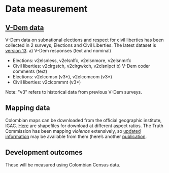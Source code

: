 
# Data measurement

## [V-Dem data](Vdem_v13/)
V-Dem data on subnational elections and respect for civil liberties has been collected in 2 surveys, Elections and Civil Liberties. The latest dataset is [version 13](Vdem_v13/). 
a) V-Dem responses (text and nominal)
- Elections: v2elsnless, v2elsnlfc, v2elsnmore, v2elsnmrfc
- Civil liberties: v2clrgstch, v2clrgwkch, v2clsnlpct
b) V-Dem coder comments (text)
- Elections: v2elcomsn (v3*), v2elcomcom (v3*)
- Civil liberties: v2clcommnt (v3*)

Note: "v3" refers to historical data from previous V-Dem surveys. 

## Mapping data
Colombian maps can be downloaded from the official geographic institute, IGAC. [Here](https://geoportal.igac.gov.co/contenido/datos-abiertos-cartografia-y-geografia) are shapefiles for download at different aspect ratios. The Truth Commission has been mapping _violence_ extensively, so [updated information](https://docsgeoportal.comisiondelaverdad.co/descripcion-proyecto/funcionalidad-descripcion-proyecto) may be available from them (here’s another [publication](https://4107273305-files.gitbook.io/~/files/v0/b/gitbook-x-prod.appspot.com/o/spaces%2F-MjFCW8A_OZ-a2CP3wMG%2Fuploads%2FJ5Fg564AsH0VHVZOoeKS%2FManual%20de%20usuario%20geoportal.pdf?alt=media&token=3c59168a-ff1e-4583-abff-ddcec6638eea).

## Development outcomes 
These will be measured using Colombian Census data.
